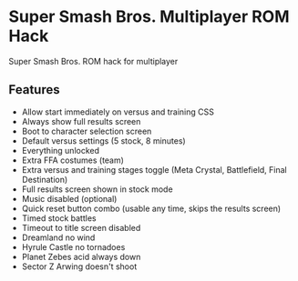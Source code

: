 # Super Smash Bros. Multiplayer ROM Hack
Super Smash Bros. ROM hack for multiplayer

## Features
- Allow start immediately on versus and training CSS
- Always show full results screen
- Boot to character selection screen
- Default versus settings (5 stock, 8 minutes)
- Everything unlocked
- Extra FFA costumes (team)
- Extra versus and training stages toggle (Meta Crystal, Battlefield, Final Destination)
- Full results screen shown in stock mode
- Music disabled (optional)
- Quick reset button combo (usable any time, skips the results screen)
- Timed stock battles
- Timeout to title screen disabled
- Dreamland no wind
- Hyrule Castle no tornadoes
- Planet Zebes acid always down
- Sector Z Arwing doesn't shoot
